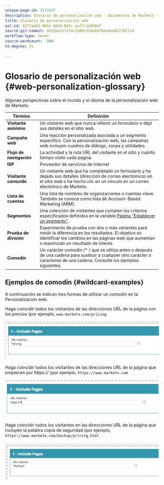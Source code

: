 ```yaml
---
unique-page-id: 3571927
description: Glosario de personalización web - Documentos de Marketo - Documentación del producto
title: Glosario de personalización web
exl-id: 82f7aa62-0b5a-4d34-865c-aa77c1b0b0e7
source-git-commit: de32becbfe74c2a88c53de8af8be4ee022782114
workflow-type: tm+mt
source-wordcount: '260'
ht-degree: 1%

---
```


# Glosario de personalización web {#web-personalization-glossary}

Algunas perspectivas sobre el mundo y el idioma de la personalización web de Marketo.

| Término | Definición |
|---|---|
| **Visitante anónimo** | Un visitante web que nunca rellenó un formulario o dejó sus detalles en el sitio web. |
| **Campaña web** | Una reacción personalizada asociada a un segmento específico. Con la personalización web, las campañas web incluyen cuadros de diálogo, zonas y utilidades. |
| **Flujo de navegación** | La actividad y la ruta URL del visitante en el sitio y cuánto tiempo visitó cada página |
| **ISP** | Proveedor de servicios de Internet |
| **Visitante conocido** | Un visitante web que ha completado un formulario y ha dejado sus detalles (dirección de correo electrónico) en el sitio web o ha hecho clic en un vínculo en un correo electrónico de Marketo. |
| **Lista de cuentas** | Una lista de nombres de organizaciones o cuentas clave. También se conoce como lista de Account-Based Marketing (ABM). |
| **Segmentos** | Una colección de visitantes que cumplen los criterios especificados definidos en la variable [Página &quot;Establecer un segmento&quot;](/help/marketo/product-docs/web-personalization/using-web-segments/web-segments.md). |
| **Prueba de división** | Experimento de prueba con dos o más variantes para medir la diferencia en los resultados. El objetivo es identificar los cambios en las páginas web que aumentan o maximizan un resultado de interés. |
| **Comodín** | Un carácter comodín (&#42; ) que se utiliza antes o después de una cadena para sustituir a cualquier otro carácter o caracteres de una cadena. Consulte los ejemplos siguientes. |

## Ejemplos de comodín {#wildcard-examples}

A continuación se indican tres formas de utilizar un comodín en la Personalización web.

Haga coincidir todos los visitantes de las direcciones URL de la página con los precios (por ejemplo, `www.marketo.com/pricing`

![](assets/wildcard-example-1.png)

Haga coincidir todos los visitantes de las direcciones URL de la página que empiecen por https:// (por ejemplo, `https://www.marketo.com`

![](assets/wildcard-example-2.png)

Haga coincidir todos los visitantes en las direcciones URL de la página que incluyen la palabra copia de seguridad (por ejemplo, `https://www.marketo.com/backup/pricing.html`

![](assets/wildcard-example-3.png)
